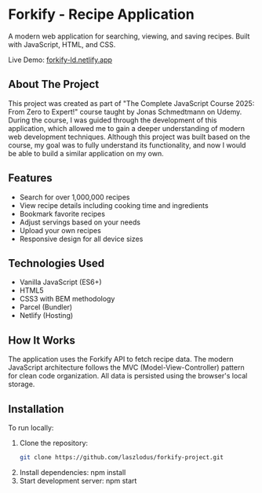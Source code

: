 # Forkify - Recipe Application

A modern web application for searching, viewing, and saving recipes. Built with JavaScript, HTML, and CSS.

Live Demo: [forkify-ld.netlify.app](https://forkify-ld.netlify.app/)


## About The Project

This project was created as part of "The Complete JavaScript Course 2025: From Zero to Expert!" course taught by Jonas Schmedtmann on Udemy. During the course, I was guided through the development of this application, which allowed me to gain a deeper understanding of modern web development techniques. Although this project was built based on the course, my goal was to fully understand its functionality, and now I would be able to build a similar application on my own.

## Features

- Search for over 1,000,000 recipes
- View recipe details including cooking time and ingredients
- Bookmark favorite recipes
- Adjust servings based on your needs
- Upload your own recipes
- Responsive design for all device sizes

## Technologies Used

- Vanilla JavaScript (ES6+)
- HTML5
- CSS3 with BEM methodology
- Parcel (Bundler)
- Netlify (Hosting)

## How It Works

The application uses the Forkify API to fetch recipe data. The modern JavaScript architecture follows the MVC (Model-View-Controller) pattern for clean code organization. All data is persisted using the browser's local storage.

## Installation

To run locally:

1. Clone the repository:
   ```bash
   git clone https://github.com/laszlodus/forkify-project.git
2. Install dependencies: npm install
3. Start development server: npm start